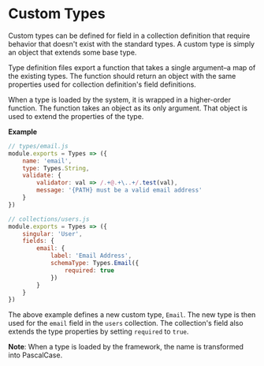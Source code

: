 # Custom Types

Custom types can be defined for field in a collection definition that require
behavior that doesn't exist with the standard types. A custom type is simply
an object that extends some base type.

Type definition files export a function that takes a single argument–a map of
the existing types. The function should return an object with the same properties
used for collection definition's field definitions.

When a type is loaded by the system, it is wrapped in a higher-order function.
The function takes an object as its only argument. That object is used to
extend the properties of the type.

**Example**

```javascript
// types/email.js
module.exports = Types => ({
	name: 'email',
	type: Types.String,
	validate: {
		validator: val => /.+@.+\..+/.test(val),
		message: '{PATH} must be a valid email address'
	}
})

// collections/users.js
module.exports = Types => ({
	singular: 'User',
	fields: {
		email: {
			label: 'Email Address',
			schemaType: Types.Email({
				required: true
			})
		}
	}
})
```

The above example defines a new custom type, `Email`. The new type is then used
for the `email` field in the `users` collection. The collection's field also
extends the type properties by setting `required` to `true`.

**Note**: When a type is loaded by the framework, the name is transformed into
PascalCase.
